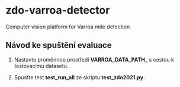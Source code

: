 # zdo-varroa-detector

Computer vision platform for Varroa mite detection

## Návod ke spuštění evaluace

1. Nastavte proměnnou prostředí **VARROA_DATA_PATH_** s cestou k testovacímu datasetu.

2. Spusťte test **test_run_all** ze skriptu **test_zdo2021.py**.